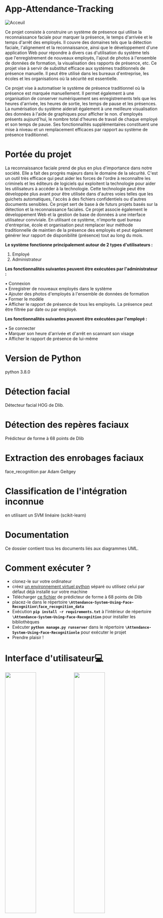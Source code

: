 # App-Attendance-Tracking
![Acceuil](https://user-images.githubusercontent.com/106842102/178103382-4caa8aa6-0682-48d3-b68d-19cf67192289.jpg)

Ce projet consiste à construire un système de présence qui utilise la reconnaissance faciale pour marquer la présence, le temps d'arrivée et le temps d'arrêt des employés. Il couvre des domaines tels que la détection faciale, l'alignement et la reconnaissance, ainsi que le développement d'une application Web pour répondre à divers cas d'utilisation du système tels que l'enregistrement de nouveaux employés, l'ajout de photos à l'ensemble de données de formation, la visualisation des rapports de présence, etc. Ce projet vise à servir de substitut efficace aux systèmes traditionnels de présence manuelle. Il peut être utilisé dans les bureaux d'entreprise, les écoles et les organisations où la sécurité est essentielle.

Ce projet vise à automatiser le système de présence traditionnel où la présence est marquée manuellement. Il permet également à une organisation de conserver numériquement ses enregistrements tels que les heures d'arrivée, les heures de sortie, les temps de pause et les présences. La numérisation du système aiderait également à une meilleure visualisation des données à l'aide de graphiques pour afficher le non. d'employés présents aujourd'hui, le nombre total d'heures de travail de chaque employé et son temps de pause. Ses fonctionnalités supplémentaires constituent une mise à niveau et un remplacement efficaces par rapport au système de présence traditionnel.
# Portée du projet
La reconnaissance faciale prend de plus en plus d'importance dans notre société. Elle a fait des progrès majeurs dans le domaine de la sécurité. C'est un outil très efficace qui peut aider les forces de l'ordre à reconnaître les criminels et les éditeurs de logiciels qui exploitent la technologie pour aider les utilisateurs à accéder à la technologie. Cette technologie peut être développée plus avant pour être utilisée dans d'autres voies telles que les guichets automatiques, l'accès à des fichiers confidentiels ou d'autres documents sensibles. Ce projet sert de base à de futurs projets basés sur la détection et la reconnaissance faciales. Ce projet associe également le développement Web et la gestion de base de données à une interface utilisateur conviviale. En utilisant ce système, n'importe quel bureau d'entreprise, école et organisation peut remplacer leur méthode traditionnelle de maintien de la présence des employés et peut également générer leur rapport de disponibilité (présence) tout au long du mois.

**Le système fonctionne principalement autour de 2 types d'utilisateurs :**
1. Employé
2. Administrateur

**Les fonctionnalités suivantes peuvent être exécutées par l'administrateur :<br>**

• Connexion <br>
• Enregistrer de nouveaux employés dans le système <br>
• Ajouter des photos d'employés à l'ensemble de données de formation <br>
• Former le modèle <br>
• Afficher le rapport de présence de tous les employés. La présence peut être filtrée par date ou par employé. <br>

**Les fonctionnalités suivantes peuvent être exécutées par l'employé : <br>**

• Se connecter <br>
• Marquer son heure d'arrivée et d'arrêt en scannant son visage <br>
• Afficher le rapport de présence de lui-même <br>

# Version de Python
python 3.8.0

# Détection facial
Détecteur facial HOG de Dlib.

# Détection des repères faciaux
Prédicteur de forme à 68 points de Dlib

# Extraction des enrobages faciaux
face_recognition par Adam Geitgey

# Classification de l'intégration inconnue
en utilisant un SVM linéaire (scikit-learn)

# Documentation
Ce dossier contient tous les documents liés aux diagrammes UML.

# Comment exécuter ?
- clonez-le sur votre ordinateur
- créez [un environnement virtuel python](https://packaging.python.org/en/latest/guides/installing-using-pip-and-virtual-environments/) séparé ou utilisez celui par défaut déjà installé sur votre machine
- Télécharger [ce fichier](https://drive.google.com/uc?export=download&id=1HzO-rnEqgkZ6tLt48yWhYgHk1_zOIYhf) de prédicteur de forme à 68 points de Dlib
- placez-le dans le répertoire **``` \Attendance-System-Using-Face-Recognition\face_recognition_data ```**  
- Exécution **``` pip install -r requirements.txt ```**  à l'intérieur de répertoire **``` \Attendance-System-Using-Face-Recognition ```** pour installer les bibliothèques
- Exécuter **``` python manage.py runserver ```** dans le répertoire **``` \Attendance-System-Using-Face-Recognitionle ```**  pour exécuter le projet
- Prendre plaisir !
# Interface d'utilisateur💻
<img src="https://user-images.githubusercontent.com/106842102/178625720-517e1162-5dee-428c-a716-07d60b6554ac.jpg" width="45%"></img><img src="https://user-images.githubusercontent.com/106842102/178625740-e0db4407-6093-4aae-8c05-aa225ce73bba.jpg" width="45%"></img><img src="https://user-images.githubusercontent.com/106842102/178625768-af1bcb1d-296c-4045-ab92-e1e8cb68c99f.jpg" width="45%"></img><img src="https://user-images.githubusercontent.com/106842102/178625802-9a07135d-f646-443a-a74c-74dfd8a7acdf.jpg" width="45%"></img><img src="https://user-images.githubusercontent.com/106842102/178625823-5663fada-c8bb-4278-98db-4bd9cc1f5edc.jpg" width="45%"></img><img src="https://user-images.githubusercontent.com/106842102/178626024-383b0b85-1763-41be-9e8b-200a4246c042.jpg" width="45%"></img><img src="https://user-images.githubusercontent.com/106842102/178626052-a3ec2746-3760-4b44-bab3-7aacd3f4cb23.jpg" width="45%"></img><img src="https://user-images.githubusercontent.com/106842102/178626120-fde22b27-9050-4117-b681-d3b1b4497491.jpg" width="45%"></img><img src="https://user-images.githubusercontent.com/106842102/178626071-71f6bfcc-2f11-442e-bb0c-cda81ebecb1a.jpg" width="45%"></img><img src="https://user-images.githubusercontent.com/106842102/178626091-edb4b6a9-5aa1-4b07-b0aa-b070a94182b5.jpg" width="45%"></img>

# Réalisé par :

- EL GHAYAM Zakaria
- ZBADI Salim
- ZAHI Assia
- ZMARROU Abdellah
- RABAI Inass
- MATHOURI Youssef
- KHACHANE Chaimae
- AAZIZI Mojahid
- LHOUIFI Youssef
- OUSAA aissa
- Rafiki Ahmed
- AADIL BIZZOU

# Encadré par :
- Amine MRHARI
